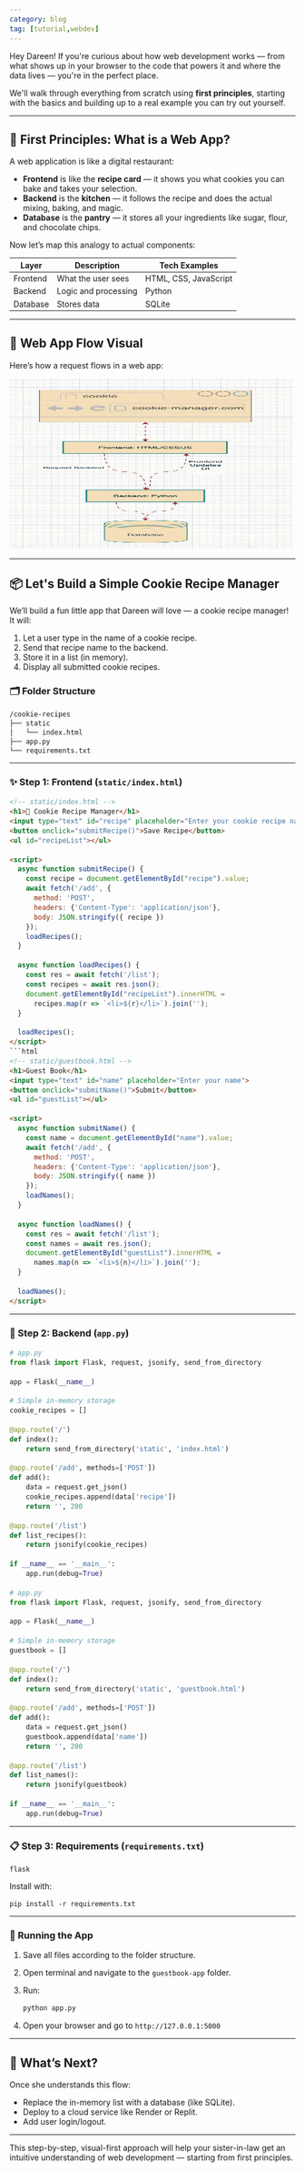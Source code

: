 ```yaml
---
category: blog
tag: [tutorial,webdev]
---
```



Hey Dareen! If you're curious about how web development works — from what shows up in your browser to the code that powers it and where the data lives — you're in the perfect place.

We'll walk through everything from scratch using **first principles**, starting with the basics and building up to a real example you can try out yourself.

---

## 🧠 First Principles: What is a Web App?

A web application is like a digital restaurant:

- **Frontend** is like the **recipe card** — it shows you what cookies you can bake and takes your selection.
- **Backend** is the **kitchen** — it follows the recipe and does the actual mixing, baking, and magic.
- **Database** is the **pantry** — it stores all your ingredients like sugar, flour, and chocolate chips.

Now let’s map this analogy to actual components:

| Layer    | Description          | Tech Examples         |
| -------- | -------------------- | --------------------- |
| Frontend | What the user sees   | HTML, CSS, JavaScript |
| Backend  | Logic and processing | Python                |
| Database | Stores data          | SQLite                |

---

## 🔄 Web App Flow Visual

Here’s how a request flows in a web app:

<img src="/assets/img/dareen/webdev.gif" alt="Strategy" width="500" height="300">

---

## 📦 Let's Build a Simple Cookie Recipe Manager

We’ll build a fun little app that Dareen will love — a cookie recipe manager! It will:

1. Let a user type in the name of a cookie recipe.
2. Send that recipe name to the backend.
3. Store it in a list (in memory).
4. Display all submitted cookie recipes.

### 🗂 Folder Structure

```
/cookie-recipes
├── static
│   └── index.html
├── app.py
└── requirements.txt
```

---

### ✨ Step 1: Frontend (`static/index.html`)

```html
<!-- static/index.html -->
<h1>🍪 Cookie Recipe Manager</h1>
<input type="text" id="recipe" placeholder="Enter your cookie recipe name">
<button onclick="submitRecipe()">Save Recipe</button>
<ul id="recipeList"></ul>

<script>
  async function submitRecipe() {
    const recipe = document.getElementById("recipe").value;
    await fetch('/add', {
      method: 'POST',
      headers: {'Content-Type': 'application/json'},
      body: JSON.stringify({ recipe })
    });
    loadRecipes();
  }

  async function loadRecipes() {
    const res = await fetch('/list');
    const recipes = await res.json();
    document.getElementById("recipeList").innerHTML =
      recipes.map(r => `<li>${r}</li>`).join('');
  }

  loadRecipes();
</script>
```html
<!-- static/guestbook.html -->
<h1>Guest Book</h1>
<input type="text" id="name" placeholder="Enter your name">
<button onclick="submitName()">Submit</button>
<ul id="guestList"></ul>

<script>
  async function submitName() {
    const name = document.getElementById("name").value;
    await fetch('/add', {
      method: 'POST',
      headers: {'Content-Type': 'application/json'},
      body: JSON.stringify({ name })
    });
    loadNames();
  }

  async function loadNames() {
    const res = await fetch('/list');
    const names = await res.json();
    document.getElementById("guestList").innerHTML =
      names.map(n => `<li>${n}</li>`).join('');
  }

  loadNames();
</script>
```

---

### 🧠 Step 2: Backend (`app.py`)

```python
# app.py
from flask import Flask, request, jsonify, send_from_directory

app = Flask(__name__)

# Simple in-memory storage
cookie_recipes = []

@app.route('/')
def index():
    return send_from_directory('static', 'index.html')

@app.route('/add', methods=['POST'])
def add():
    data = request.get_json()
    cookie_recipes.append(data['recipe'])
    return '', 200

@app.route('/list')
def list_recipes():
    return jsonify(cookie_recipes)

if __name__ == '__main__':
    app.run(debug=True)

# app.py
from flask import Flask, request, jsonify, send_from_directory

app = Flask(__name__)

# Simple in-memory storage
guestbook = []

@app.route('/')
def index():
    return send_from_directory('static', 'guestbook.html')

@app.route('/add', methods=['POST'])
def add():
    data = request.get_json()
    guestbook.append(data['name'])
    return '', 200

@app.route('/list')
def list_names():
    return jsonify(guestbook)

if __name__ == '__main__':
    app.run(debug=True)
```

---

### 📋 Step 3: Requirements (`requirements.txt`)

```
flask
```

Install with:

```
pip install -r requirements.txt
```

---

### 🚀 Running the App

1. Save all files according to the folder structure.
2. Open terminal and navigate to the `guestbook-app` folder.
3. Run:

   ```bash
   python app.py
   ```

4. Open your browser and go to `http://127.0.0.1:5000`

---

## 🧩 What’s Next?

Once she understands this flow:

- Replace the in-memory list with a database (like SQLite).
- Deploy to a cloud service like Render or Replit.
- Add user login/logout.

---

This step-by-step, visual-first approach will help your sister-in-law get an intuitive understanding of web development — starting from first principles.
